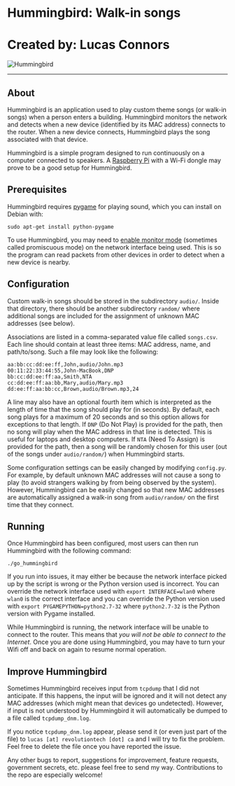 # Hummingbird: Walk-in songs
# Created by: Lucas Connors

![Hummingbird](http://revolutiontech.bitbucket.org/img/code/hummingbird.png)

***

## About

Hummingbird is an application used to play custom theme songs (or walk-in songs) when a person enters a building. Hummingbird monitors the network and detects when a new device (identified by its MAC address) connects to the router. When a new device connects, Hummingbird plays the song associated with that device.

Hummingbird is a simple program designed to run continuously on a computer connected to speakers. A [Raspberry Pi](http://www.raspberrypi.org/) with a Wi-Fi dongle may prove to be a good setup for Hummingbird.

## Prerequisites

Hummingbird requires [pygame](http://www.pygame.org/download.shtml) for playing sound, which you can install on Debian with:

`sudo apt-get install python-pygame`

To use Hummingbird, you may need to [enable monitor mode](http://wiki.wireshark.org/CaptureSetup/WLAN#Turning_on_monitor_mode) (sometimes called promiscuous mode) on the network interface being used. This is so the program can read packets from other devices in order to detect when a new device is nearby.

## Configuration

Custom walk-in songs should be stored in the subdirectory `audio/`. Inside that directory, there should be another subdirectory `random/` where additional songs are included for the assignment of unknown MAC addresses (see below).

Associations are listed in a comma-separated value file called `songs.csv`. Each line should contain at least three items: MAC address, name, and path/to/song. Such a file may look like the following:

	aa:bb:cc:dd:ee:ff,John,audio/John.mp3
	00:11:22:33:44:55,John-MacBook,DNP
	bb:cc:dd:ee:ff:aa,Smith,NTA
	cc:dd:ee:ff:aa:bb,Mary,audio/Mary.mp3
	dd:ee:ff:aa:bb:cc,Brown,audio/Brown.mp3,24

A line may also have an optional fourth item which is interpreted as the length of time that the song should play for (in seconds). By default, each song plays for a maximum of 20 seconds and so this option allows for exceptions to that length. If `DNP` (Do Not Play) is provided for the path, then no song will play when the MAC address in that line is detected. This is useful for laptops and desktop computers. If `NTA` (Need To Assign) is provided for the path, then a song will be randomly chosen for this user (out of the songs under `audio/random/`) when Hummingbird starts.

Some configuration settings can be easily changed by modifying `config.py`. For example, by default unknown MAC addresses will not cause a song to play (to avoid strangers walking by from being observed by the system). However, Hummingbird can be easily changed so that new MAC addresses are automatically assigned a walk-in song from `audio/random/` on the first time that they connect.

## Running

Once Hummingbird has been configured, most users can then run Hummingbird with the following command:

`./go_hummingbird`

If you run into issues, it may either be because the network interface picked up by the script is wrong or the Python version used is incorrect. You can override the network interface used with `export INTERFACE=wlan0` where `wlan0` is the correct interface and you can override the Python version used with `export PYGAMEPYTHON=python2.7-32` where `python2.7-32` is the Python version with Pygame installed.

While Hummingbird is running, the network interface will be unable to connect to the router. This means that *you will not be able to connect to the Internet*. Once you are done using Hummingbird, you may have to turn your Wifi off and back on again to resume normal operation.

## Improve Hummingbird

Sometimes Hummingbird receives input from `tcpdump` that I did not anticipate. If this happens, the input will be ignored and it will not detect any MAC addresses (which might mean that devices go undetected). However, if input is not understood by Hummingbird it will automatically be dumped to a file called `tcpdump_dnm.log`.

If you notice `tcpdump_dnm.log` appear, please send it (or even just part of the file) to `lucas [at] revolutiontech [dot] ca` and I will try to fix the problem. Feel free to delete the file once you have reported the issue.

Any other bugs to report, suggestions for improvement, feature requests, government secrets, etc. please feel free to send my way. Contributions to the repo are especially welcome!
